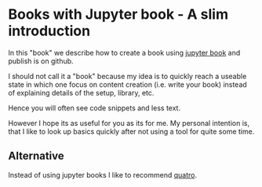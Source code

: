 # Books with Jupyter book - A slim introduction

In this "book" we describe how to create a book using [jupyter book](https://jupyterbook.org/en/stable/intro.html) and publish is on github.


I should not call it a "book" because my idea is to quickly reach a useable state in which one focus on content creation (i.e. write your book) instead of explaining details of the setup, library, etc.

Hence you will often see code snippets and less text.

However I hope its as useful for you as its for me.
My personal intention is, that I like to look up basics quickly after not using a tool for quite some time.

## Alternative

Instead of using jupyter books I like to recommend [quatro](https://quarto.org/).

```{tableofcontents}
```
